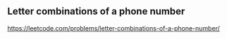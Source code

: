## Letter combinations of a phone number
https://leetcode.com/problems/letter-combinations-of-a-phone-number/
